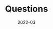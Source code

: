 ---
title: Questions
summary: See here for a list of frequent questions about Sounds of Nature
tags:
  - Questions
date: 2022-03
external_link: http://github.com
---